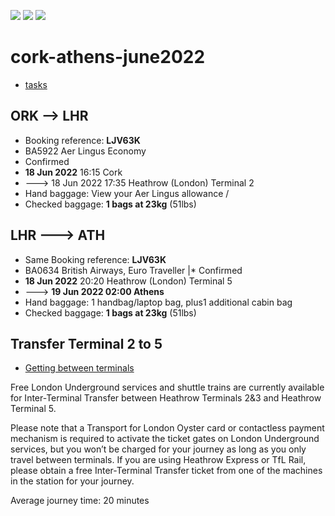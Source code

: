 [![](https://img.shields.io/badge/organization-nikoschalikias-blue.svg)](https://github.com/nikoschalikias) 
[![](https://img.shields.io/badge/remote-cork--athens--june2022-green.svg)](https://github.com/nikoschalikias/cork-athens-june2022) 
[![](https://img.shields.io/badge/local-F:\prj\travel\cork--athens--june2022-orange.svg)]() 


# cork-athens-june2022

* [tasks](./tasks.md)



## ORK --> LHR
* Booking reference: **LJV63K**
* BA5922 Aer Lingus Economy
* Confirmed
* **18 Jun 2022** 16:15 Cork 
* ---> 18 Jun 2022 17:35 Heathrow (London) Terminal 2
* Hand baggage: View your Aer Lingus allowance /  
* Checked baggage: **1 bags at 23kg** (51lbs)

## LHR ---> ATH
* Same Booking reference: **LJV63K**
* BA0634 British Airways, Euro Traveller
|* Confirmed
* **18 Jun 2022** 20:20 Heathrow (London) Terminal 5
* ---> **19 Jun 2022 02:00 Athens**
* Hand baggage: 1 handbag/laptop bag, plus1 additional cabin bag 
* Checked baggage: **1 bags at 23kg** (51lbs)


## Transfer Terminal 2 to 5
* [Getting between terminals](https://www.heathrow.com/at-the-airport/airport-maps/travel-between-terminals)

Free London Underground services and shuttle trains are currently available for Inter-Terminal Transfer between Heathrow Terminals 2&3 and Heathrow Terminal 5.

Please note that a Transport for London Oyster card or contactless payment mechanism is required to activate the ticket gates on London Underground services, but you won’t be charged for your journey as long as you only travel between terminals. If you are using Heathrow Express or TfL Rail, please obtain a free Inter-Terminal Transfer ticket from one of the machines in the station for your journey.

Average journey time: 20 minutes